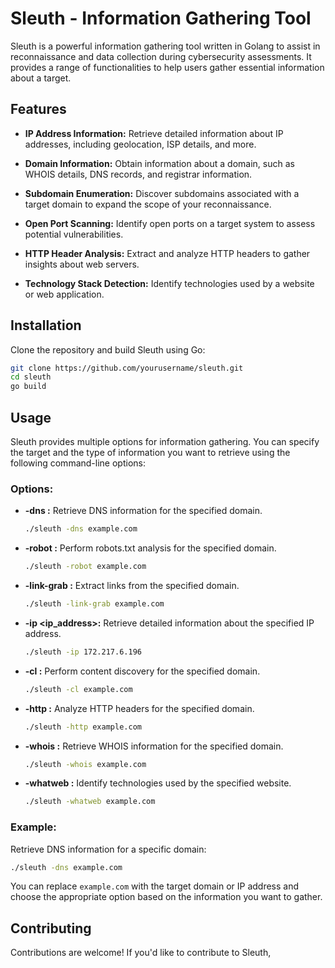 # Sleuth - Information Gathering Tool

Sleuth is a powerful information gathering tool written in Golang to assist in reconnaissance and data collection during cybersecurity assessments. It provides a range of functionalities to help users gather essential information about a target.

## Features

- **IP Address Information:** Retrieve detailed information about IP addresses, including geolocation, ISP details, and more.

- **Domain Information:** Obtain information about a domain, such as WHOIS details, DNS records, and registrar information.

- **Subdomain Enumeration:** Discover subdomains associated with a target domain to expand the scope of your reconnaissance.

- **Open Port Scanning:** Identify open ports on a target system to assess potential vulnerabilities.

- **HTTP Header Analysis:** Extract and analyze HTTP headers to gather insights about web servers.

- **Technology Stack Detection:** Identify technologies used by a website or web application.

## Installation

Clone the repository and build Sleuth using Go:

```bash
git clone https://github.com/yourusername/sleuth.git
cd sleuth
go build
```

## Usage

Sleuth provides multiple options for information gathering. You can specify the target and the type of information you want to retrieve using the following command-line options:

### Options:

- **-dns <domain>:**
  Retrieve DNS information for the specified domain.

  ```bash
  ./sleuth -dns example.com
  ```

- **-robot <domain>:**
  Perform robots.txt analysis for the specified domain.

  ```bash
  ./sleuth -robot example.com
  ```

- **-link-grab <domain>:**
  Extract links from the specified domain.

  ```bash
  ./sleuth -link-grab example.com
  ```

- **-ip <ip_address>:**
  Retrieve detailed information about the specified IP address.

  ```bash
  ./sleuth -ip 172.217.6.196
  ```

- **-cl <domain>:**
  Perform content discovery for the specified domain.

  ```bash
  ./sleuth -cl example.com
  ```

- **-http <domain>:**
  Analyze HTTP headers for the specified domain.

  ```bash
  ./sleuth -http example.com
  ```

- **-whois <domain>:**
  Retrieve WHOIS information for the specified domain.

  ```bash
  ./sleuth -whois example.com
  ```

- **-whatweb <domain>:**
  Identify technologies used by the specified website.
  ```bash
  ./sleuth -whatweb example.com
  ```

### Example:

Retrieve DNS information for a specific domain:

```bash
./sleuth -dns example.com
```

You can replace `example.com` with the target domain or IP address and choose the appropriate option based on the information you want to gather.

## Contributing

Contributions are welcome! If you'd like to contribute to Sleuth,
